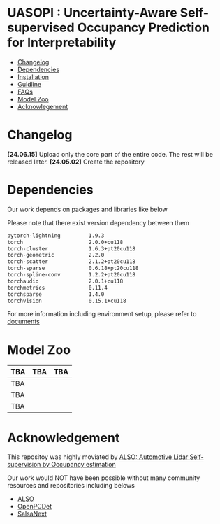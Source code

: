 # UASOPI : Uncertainty-Aware Self-supervised Occupancy Prediction for Interpretability
- [Changelog](https://github.com/HAMA-DL-dev/UASOPI/tree/main?tab=readme-ov-file#dependencies)
- [Dependencies](https://github.com/HAMA-DL-dev/UASOPI/tree/main?tab=readme-ov-file#dependencies)
- [Installation](https://github.com/HAMA-DL-dev/UASOPI/blob/main/docs/INSTALLATION.md)
- [Guidline]()
- [FAQs](https://github.com/HAMA-DL-dev/UASOPI/blob/main/docs/FAQs.md)
- [Model Zoo](https://github.com/HAMA-DL-dev/UASOPI/tree/main?tab=readme-ov-file#model-zoo)
- [Acknowlegement](https://github.com/HAMA-DL-dev/UASOPI/tree/main?tab=readme-ov-file#acknowledgement)

# Changelog
**[24.06.15]** Upload only the core part of the entire code. The rest will be released later.
**[24.05.02]** Create the repository


# Dependencies
Our work depends on packages and libraries like below

Please note that there exist version dependency between them 
```bash
pytorch-lightning         1.9.3
torch                     2.0.0+cu118
torch-cluster             1.6.3+pt20cu118
torch-geometric           2.2.0
torch-scatter             2.1.2+pt20cu118
torch-sparse              0.6.18+pt20cu118
torch-spline-conv         1.2.2+pt20cu118
torchaudio                2.0.1+cu118
torchmetrics              0.11.4
torchsparse               1.4.0
torchvision               0.15.1+cu118
```
For more information including environment setup, please refer to [documents]()

# Model Zoo
|TBA|TBA|TBA|
|------|---|---|
|TBA|||
|TBA|||
|TBA|||

# Acknowledgement
This repositoy was highly moviated by [ALSO: Automotive Lidar Self-supervision by Occupancy estimation](https://github.com/valeoai/ALSO)

Our work would NOT have been possible without many community resources and repositories including belows

- [ALSO]()
- [OpenPCDet]()
- [SalsaNext]()
